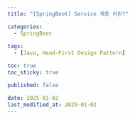 ```yaml
---
title: "[SpringBoot] Service 계층 이란?"

categories:
  - SpringBoot
  
tags:
  - [Java, Head-First Design Pattern]

toc: true
toc_sticky: true

published: false

date: 2025-01-02
last_modified_at: 2025-01-02
---
```

